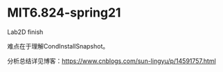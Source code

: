# MIT6.824-spring21

Lab2D finish

难点在于理解CondInstallSnapshot。

分析总结详见博客：https://www.cnblogs.com/sun-lingyu/p/14591757.html
